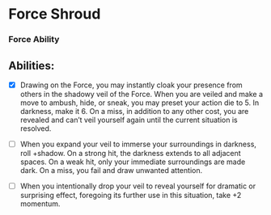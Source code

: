 # Force Shroud
### Force Ability


## Abilities:
- [x] Drawing on the Force, you may instantly cloak your presence from others in the shadowy veil of the Force. When you are veiled and make a move to ambush, hide, or sneak, you may preset your action die to 5. In darkness, make it 6. On a miss, in addition to any other cost, you are revealed and can’t veil yourself again until the current situation is resolved.

- [ ] When you expand your veil to immerse your surroundings in darkness, roll +shadow. On a strong hit, the darkness extends to all adjacent spaces. On a weak hit, only your immediate surroundings are made dark. On a miss, you fail and draw unwanted attention.

- [ ] When you intentionally drop your veil to reveal yourself for dramatic or surprising effect, foregoing its further use in this situation, take +2 momentum.

